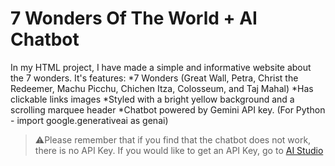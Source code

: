 # 7 Wonders Of The World + AI Chatbot

In my HTML project, I have made a simple and informative website about the 7 wonders. It's features:
*7 Wonders (Great Wall, Petra, Christ the Redeemer, Machu Picchu, Chichen Itza, Colosseum, and Taj Mahal)
*Has clickable links images
*Styled with a bright yellow background and a scrolling marquee header
*Chatbot powered by Gemini API key. (For Python - import google.generativeai as genai)

>⚠️Please remember that if you find that the chatbot does not work, there is no API Key. If you would like to get an API Key, go to <a href="aistudio.google.com">AI Studio</a>
